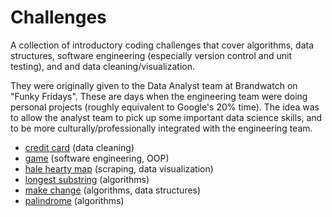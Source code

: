 # Challenges

A collection of introductory coding challenges that cover algorithms, data
structures, software engineering (especially version control and unit testing),
and and data cleaning/visualization.

They were originally given to the Data Analyst team at Brandwatch on "Funky
Fridays". These are days when the engineering team were doing personal projects
(roughly equivalent to Google's 20% time). The idea was to allow the analyst
team to pick up some important data science skills, and to be more
culturally/professionally integrated with the engineering team.

 - [credit card](creditcard) (data cleaning)
 - [game](game) (software engineering, OOP)
 - [hale hearty map](haleheartymap) (scraping, data visualization)
 - [longest substring](longestsubstring) (algorithms)
 - [make change](makechange) (algorithms, data structures)
 - [palindrome](palindrome) (algorithms)
